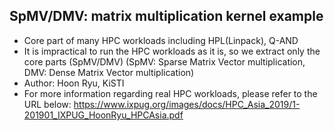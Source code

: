 SpMV/DMV: matrix multiplication kernel example
----------------------------------------------
- Core part of many HPC workloads including HPL(Linpack), Q-AND
- It is impractical to run the HPC workloads as it is, so we extract only the core parts (SpMV/DMV)
   (SpMV: Sparse Matrix Vector multiplication, DMV: Dense Matrix Vector multiplication)
- Author: Hoon Ryu, KiSTI
- For more information regarding real HPC workloads, please refer to the URL below:
  https://www.ixpug.org/images/docs/HPC_Asia_2019/1-201901_IXPUG_HoonRyu_HPCAsia.pdf
